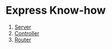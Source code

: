 # Express Know-how

1. [Server](https://github.com/vikvikvr/know-how/blob/master/Express/Server.md)
2. [Controller](https://github.com/vikvikvr/know-how/blob/master/Express/Controller.md)
3. [Router](https://github.com/vikvikvr/know-how/blob/master/Express/Router.md)
